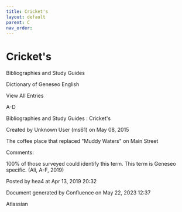 ```yaml
---
title: Cricket's
layout: default
parent: C
nav_order:
---
```


# Cricket's

Bibliographies and Study Guides

Dictionary of Geneseo English

View All Entries

A-D

Bibliographies and Study Guides : Cricket's

Created by  Unknown User (ms61) on May 08, 2015

The coffee place that replaced &quot;Muddy Waters&quot; on Main Street

Comments:

100% of those surveyed could identify this term. This term is Geneseo specific. (Ali, A-F, 2019)

Posted by hea4 at Apr 13, 2019 20:32

Document generated by Confluence on May 22, 2023 12:37

Atlassian
